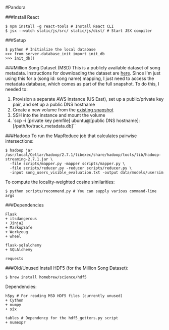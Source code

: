 #Pandora

###Install React
```
$ npm install -g react-tools # Install React CLI
$ jsx --watch static/js/src/ static/js/dist/ # Start JSX compiler
```

###Setup
```
$ python # Initialize the local database
>>> from server.database_init import init_db
>>> init_db()
```

###Million Song Dataset (MSD)
This is a publicly available dataset of song metadata. Instructions for downloading the dataset are [here](http://labrosa.ee.columbia.edu/millionsong/pages/getting-dataset). Since I'm just using this for a (song id: song name) mapping, I just need to access the metadata database, which comes as part of the full snapshot. To do this, I needed to:
1. Provision a separate AWS instance (US East), set up a public/private key pair, and set up a public DNS hostname
2. Create a new volume from the [existing snapshot](https://aws.amazon.com/datasets/million-song-dataset/)
3. SSH into the instance and mount the volume
4. `scp -i [private key pemfile] ubuntu@[public DNS hostname]:[/path/to/track_metadata.db]``

###Hadoop
To run the MapReduce job that calculates pairwise intersections:
```
$ hadoop jar /usr/local/Cellar/hadoop/2.7.1/libexec/share/hadoop/tools/lib/hadoop-streaming-2.7.1.jar \
  -file scripts/mapper.py -mapper scripts/mapper.py \
  -file scripts/reducer.py -reducer scripts/reducer.py \
  -input song_users_visible_evaluation.txt -output data/models/usersim
```
To compute the locality-weighted cosine similarities:
```
$ python scripts/recommend.py # You can supply various command-line args
```

###Dependencies
```
Flask
+ itsdangerous
+ Jinja2
+ MarkupSafe
+ Werkzeug
+ wheel

flask-sqlalchemy
+ SQLAlchemy

requests
```

###Old/Unused
Install HDF5 (for the Million Song Dataset):
```
$ brew install homebrew/science/hdf5
```
Dependencies:
```
h5py # For reading MSD HDF5 files (currently unused)
+ Cython
+ numpy
+ six

tables # Dependency for the hdf5_getters.py script
+ numexpr
```
